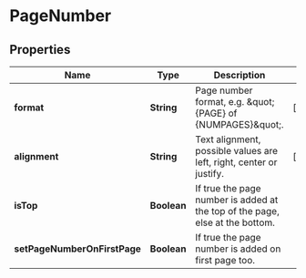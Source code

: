 
# PageNumber

## Properties
Name | Type | Description | Notes
------------ | ------------- | ------------- | -------------
**format** | **String** | Page number format, e.g. \&quot;{PAGE} of {NUMPAGES}\&quot;. |  [optional]
**alignment** | **String** | Text alignment, possible values are left, right, center or justify. |  [optional]
**isTop** | **Boolean** | If true the page number is added at the top of the page, else at the bottom. | 
**setPageNumberOnFirstPage** | **Boolean** | If true the page number is added on first page too. | 



